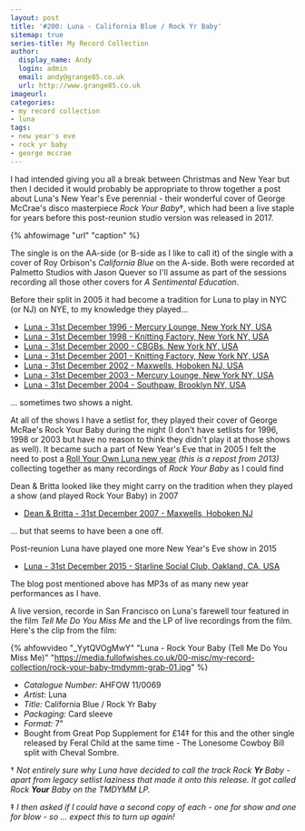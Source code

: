 ```yaml
---
layout: post
title: '#200: Luna - California Blue / Rock Yr Baby'
sitemap: true
series-title: My Record Collection 
author:
  display_name: Andy
  login: admin
  email: andy@grange85.co.uk
  url: http://www.grange85.co.uk
imageurl:
categories:
- my record collection
- luna
tags:
- new year's eve
- rock yr baby
- george mccrae
---
```

I had intended giving you all a break between Christmas and New Year but then I decided it would probably be appropriate to throw together a post about Luna's New Year's Eve perennial - their wonderful cover of George McCrae's disco masterpiece _Rock Your Baby_&dagger;, which had been a live staple for years before this post-reunion studio version was released in 2017.

{% ahfowimage "url" "caption" %}

The single is on the AA-side (or B-side as I like to call it) of the single with a cover of Roy Orbison's _California Blue_ on the A-side. Both were recorded at Palmetto Studios with Jason Quever so I'll assume as part of the sessions recording all those other covers for _A Sentimental Education_.

Before their split in 2005 it had become a tradition for Luna to play in NYC (or NJ) on NYE, to my knowledge they played...

 - [Luna - 31st December 1996 - Mercury Lounge, New York NY, USA](/database/luna/shows/luna-1996-12-31-mercury-lounge-new-york-ny-usa/)
 - [Luna - 31st December 1998 - Knitting Factory, New York NY, USA](/database/luna/shows/luna-1998-12-31-knitting-factory-new-york-ny-usa/)
 - [Luna - 31st December 2000 - CBGBs, New York NY, USA](/database/luna/shows/luna-2000-12-31-cbgbs-new-york-ny-usa/)
 - [Luna - 31st December 2001 - Knitting Factory, New York NY, USA](/database/luna/shows/luna-2001-12-31-2300-knitting-factory-new-york-ny-usa/)
 - [Luna - 31st December 2002 - Maxwells, Hoboken NJ, USA](/database/luna/shows/luna-2002-12-31-maxwells-hoboken-nj-usa/)
 - [Luna - 31st December 2003 - Mercury Lounge, New York NY, USA](/database/luna/shows/luna-2003-12-31-mercury-lounge-new-york-ny-usa/)
 - [Luna - 31st December 2004 - Southpaw, Brooklyn NY, USA](/database/luna/shows/luna-2004-12-31-southpaw-brooklyn-ny-usa/)

... sometimes two shows a night.

At all of the shows I have a setlist for, they played their cover of George McRae's Rock Your Baby during the night (I don't have setlists for 1996, 1998 or 2003 but have no reason to think they didn't play it at those shows as well). It became such a part of New Year's Eve that in 2005 I felt the need to post a [Roll Your Own Luna new year](/2012/12/31/roll-your-own-luna-new-year-2013-version/) _(this is a repost from 2013)_ collecting together as many recordings of _Rock Your Baby_ as I could find

Dean & Britta looked like they might carry on the tradition when they played a show (and played Rock Your Baby) in 2007

- [Dean & Britta - 31st December 2007 - Maxwells, Hoboken NJ](/database/dean-and-britta/shows/dean-and-britta-2007-12-31-maxwells-hoboken-nj/)

... but that seems to have been a one off.

Post-reunion Luna have played one more New Year's Eve show in 2015

 - [Luna - 31st December 2015 - Starline Social Club, Oakland, CA, USA](/database/luna/shows/luna-2015-12-31-starline-social-club-oakland-ca-usa/)

The blog post mentioned above has MP3s of as many new year performances as I have.

A live version, recorde in San Francisco on Luna's farewell tour featured in the film _Tell Me Do You Miss Me_ and the LP of live recordings from the film. Here's the clip from the film:

{% ahfowvideo "_YytQVOgMwY" "Luna - Rock Your Baby (Tell Me Do You Miss Me)" "https://media.fullofwishes.co.uk/00-misc/my-record-collection/rock-your-baby-tmdymm-grab-01.jpg" %}

 - *Catalogue Number:* AHFOW 11/0069
 - *Artist:* Luna
 - *Title:* California Blue / Rock Yr Baby
 - *Packaging:* Card sleeve
 - *Format:* 7"
 - Bought from Great Pop Supplement for £14&Dagger; for this and the other single released by Feral Child at the same time - The Lonesome Cowboy Bill split with Cheval Sombre.

&dagger; _Not entirely sure why Luna have decided to call the  track Rock **Yr** Baby - apart from legacy setlist laziness that made it onto this release. It got called Rock **Your** Baby on the TMDYMM LP._

&Dagger; _I then asked if I could have a second copy of each - one for show and one for blow - so ... expect this to turn up again!_
